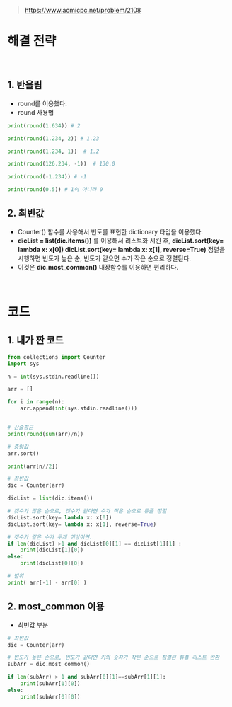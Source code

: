 > [ https://www.acmicpc.net/problem/2108 ]( https://www.acmicpc.net/problem/2108 )   

# 해결 전략

</br>

## 1.  반올림
- round를 이용했다.
- round 사용법
```python
print(round(1.634)) # 2

print(round(1.234, 2)) # 1.23

print(round(1.234, 1))  # 1.2

print(round(126.234, -1))  # 130.0

print(round(-1.234)) # -1

print(round(0.5)) # 1이 아니라 0
```
## 2. 최빈값 
- Counter() 함수를 사용해서 빈도를 표현한 dictionary 타입을 이용했다.
- **dicList = list(dic.items())** 를 이용해서 리스트화 시킨 후, **dicList.sort(key= lambda x: x[0]) dicList.sort(key= lambda x: x[1], reverse=True)** 정렬을 시행하면 빈도가 높은 순, 빈도가 같으면 수가 작은 순으로 정렬된다.
- 이것은 **dic.most_common()** 내장함수를 이용하면 편리하다.


</br>

# 코드

## 1. 내가 짠 코드
```python
from collections import Counter
import sys

n = int(sys.stdin.readline())

arr = []

for i in range(n):
    arr.append(int(sys.stdin.readline()))


# 산술평균
print(round(sum(arr)/n))

# 중앙값
arr.sort()

print(arr[n//2])

# 최빈값
dic = Counter(arr)

dicList = list(dic.items())

# 갯수가 많은 순으로, 갯수가 같다면 수가 적은 순으로 튜플 정렬
dicList.sort(key= lambda x: x[0])
dicList.sort(key= lambda x: x[1], reverse=True)

# 갯수가 같은 수가 두개 이상이면. 
if len(dicList) >1 and dicList[0][1] == dicList[1][1] :
    print(dicList[1][0])
else:
    print(dicList[0][0])

# 범위
print( arr[-1] - arr[0] )
```

## 2. most_common 이용

- 최빈값 부분

```python
# 최빈값
dic = Counter(arr)

# 빈도가 높은 순으로, 빈도가 같다면 키의 숫자가 작은 순으로 정렬된 튜플 리스트 반환
subArr = dic.most_common()

if len(subArr) > 1 and subArr[0][1]==subArr[1][1]: 
    print(subArr[1][0])
else:
    print(subArr[0][0])
```